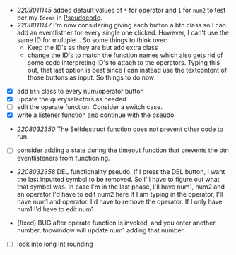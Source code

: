 - *2208011145* added default values of `*` for operator and `1` for `num2` to test per my `Ideas` in [Pseudocode](./pseudoCode.md).
- *2208011147* I'm now considering giving each button a btn class so I can add an eventlistner for every single one clicked. However, I can't use the same ID for multiple... So some things to think over:
    - Keep the ID's as they are but add extra class
    - change the ID's to match the function names which also gets rid of some code interpreting ID's to attach to the operators.
Typing this out, that last option is best since I can instead use the textcontent of those buttons as input.
So things to do now:
- [x] add `btn` class to every num/operator button
- [x] update the queryselectors as needed
- [ ] edit the operate function. Consider a switch case.
- [x] write a listener function and continue with the pseudo

- *2208032350* The Selfdestruct function does not prevent other code to run. 
- [ ] consider adding a state during the timeout function that prevents the btn eventlisteners from functioning.

- *2208032358* DEL functionality pseudo.
If I press the DEL button, I want the last inputted symbol to be removed. So I'll have to figure out what that symbol was.
In case I'm in the last phase, I'll have num1, num2 and an operator
    I'd have to edit num2 here
If I am typing in the operator, I'll have num1 and operator.
    I'd have to remove the operator.
If I only have num1
    I'd have to edit num1

- (fixed) BUG after operate function is invoked, and you enter another number, topwindow will update num1 adding that number.
- [ ] look into long int rounding